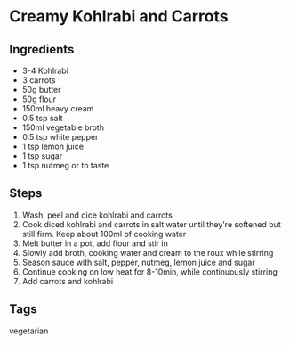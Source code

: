 # Creamy Kohlrabi and Carrots

## Ingredients

* 3-4 Kohlrabi
* 3 carrots
* 50g butter
* 50g flour
* 150ml heavy cream
* 0.5 tsp salt
* 150ml vegetable broth
* 0.5 tsp white pepper
* 1 tsp lemon juice
* 1 tsp sugar
* 1 tsp nutmeg or to taste

## Steps

1. Wash, peel and dice kohlrabi and carrots
2. Cook diced kohlrabi and carrots in salt water until they're softened but still firm. Keep about 100ml of cooking water
3. Melt butter in a pot, add flour and stir in
4. Slowly add broth, cooking water and cream to the roux while stirring
5. Season sauce with salt, pepper, nutmeg, lemon juice and sugar
6. Continue cooking on low heat for 8-10min, while continuously stirring
7. Add carrots and kohlrabi


## Tags
vegetarian

